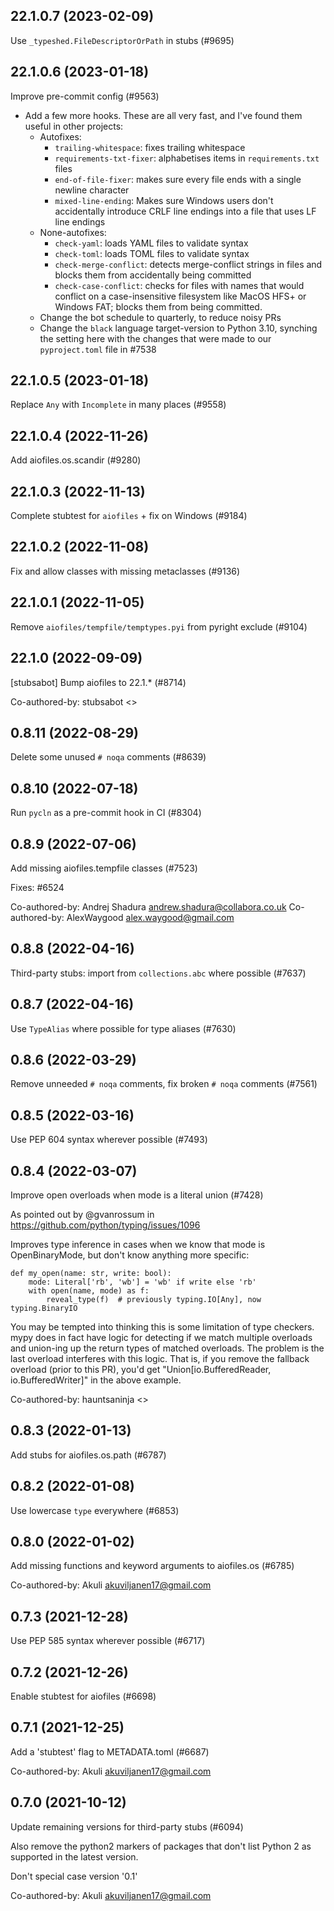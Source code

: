 ## 22.1.0.7 (2023-02-09)

Use `_typeshed.FileDescriptorOrPath` in stubs (#9695)

## 22.1.0.6 (2023-01-18)

Improve pre-commit config (#9563)

- Add a few more hooks. These are all very fast, and I've found them useful in other projects:
  - Autofixes:
    - `trailing-whitespace`: fixes trailing whitespace
    - `requirements-txt-fixer`: alphabetises items in `requirements.txt` files
    - `end-of-file-fixer`: makes sure every file ends with a single newline character
    - `mixed-line-ending`: Makes sure Windows users don't accidentally introduce CRLF line endings into a file that uses LF line endings
  - None-autofixes:
    - `check-yaml`: loads YAML files to validate syntax
    - `check-toml`: loads TOML files to validate syntax
    - `check-merge-conflict`: detects merge-conflict strings in files and blocks them from accidentally being committed
    - `check-case-conflict`: checks for files with names that would conflict on a case-insensitive filesystem like MacOS HFS+ or Windows FAT; blocks them from being committed.
  - Change the bot schedule to quarterly, to reduce noisy PRs
  - Change the `black` language target-version to Python 3.10, synching the setting here with the changes that were made to our `pyproject.toml` file in #7538

## 22.1.0.5 (2023-01-18)

Replace `Any` with `Incomplete` in many places (#9558)

## 22.1.0.4 (2022-11-26)

Add aiofiles.os.scandir (#9280)

## 22.1.0.3 (2022-11-13)

Complete stubtest for `aiofiles` + fix on Windows (#9184)

## 22.1.0.2 (2022-11-08)

Fix and allow classes with missing metaclasses (#9136)

## 22.1.0.1 (2022-11-05)

Remove `aiofiles/tempfile/temptypes.pyi` from pyright exclude (#9104)

## 22.1.0 (2022-09-09)

[stubsabot] Bump aiofiles to 22.1.* (#8714)

Co-authored-by: stubsabot <>

## 0.8.11 (2022-08-29)

Delete some unused `# noqa` comments (#8639)

## 0.8.10 (2022-07-18)

Run `pycln` as a pre-commit hook in CI (#8304)

## 0.8.9 (2022-07-06)

Add missing aiofiles.tempfile classes (#7523)

Fixes: #6524

Co-authored-by: Andrej Shadura <andrew.shadura@collabora.co.uk>
Co-authored-by: AlexWaygood <alex.waygood@gmail.com>

## 0.8.8 (2022-04-16)

Third-party stubs: import from `collections.abc` where possible (#7637)

## 0.8.7 (2022-04-16)

Use `TypeAlias` where possible for type aliases (#7630)

## 0.8.6 (2022-03-29)

Remove unneeded `# noqa` comments, fix broken `# noqa` comments (#7561)

## 0.8.5 (2022-03-16)

Use PEP 604 syntax wherever possible (#7493)

## 0.8.4 (2022-03-07)

Improve open overloads when mode is a literal union (#7428)

As pointed out by @gvanrossum in https://github.com/python/typing/issues/1096

Improves type inference in cases when we know that mode is
OpenBinaryMode, but don't know anything more specific:
```
def my_open(name: str, write: bool):
    mode: Literal['rb', 'wb'] = 'wb' if write else 'rb'
    with open(name, mode) as f:
        reveal_type(f)  # previously typing.IO[Any], now typing.BinaryIO
```

You may be tempted into thinking this is some limitation of type
checkers. mypy does in fact have logic for detecting if we match
multiple overloads and union-ing up the return types of matched
overloads. The problem is the last overload interferes with this logic.
That is, if you remove the fallback overload (prior to this PR), you'd get
"Union[io.BufferedReader, io.BufferedWriter]" in the above example.

Co-authored-by: hauntsaninja <>

## 0.8.3 (2022-01-13)

Add stubs for aiofiles.os.path (#6787)

## 0.8.2 (2022-01-08)

Use lowercase `type` everywhere (#6853)

## 0.8.0 (2022-01-02)

Add missing functions and keyword arguments to aiofiles.os (#6785)

Co-authored-by: Akuli <akuviljanen17@gmail.com>

## 0.7.3 (2021-12-28)

Use PEP 585 syntax wherever possible (#6717)

## 0.7.2 (2021-12-26)

Enable stubtest for aiofiles (#6698)

## 0.7.1 (2021-12-25)

Add a 'stubtest' flag to METADATA.toml (#6687)

Co-authored-by: Akuli <akuviljanen17@gmail.com>

## 0.7.0 (2021-10-12)

Update remaining versions for third-party stubs (#6094)

Also remove the python2 markers of packages that don't list Python 2
as supported in the latest version.

Don't special case version '0.1'

Co-authored-by: Akuli <akuviljanen17@gmail.com>

